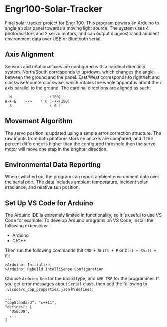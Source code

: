 # Engr100-Solar-Tracker

Final solar tracker project for Engr 100.
This program powers an Arduino to angle a solar panel towards a moving light source. The system uses 4 photoresistors and 2 servo motors, and can output diagnostic and ambient environment data over USB or Bluetooth serial.

## Axis Alignment

Sensors and rotational axes are configured with a cardinal directioin system. North/South corresponds to up/down, which changes the angle between the ground and the panel. East/West corresponds to right/left and clockwise/counterclockwise, which rotates the whole apparatus about the z axis parallel to the ground. The cardinal directions are aligned as such:

```plaintext
  N                 (180)
W-+-E    -->    ( 0 )-+-(180)
  S                 ( 0 )
```

## Movement Algorithm

The servo position is updated using a simple error correction structure. The raw inputs from both photoresistors on an axis are compared, and if the percent difference is higher than the configured threshold then the servo motor will move one step in the brighter direction.

## Environmental Data Reporting

When switched on, the program can report ambient environment data over the serial port. The data includes ambient temperature, incident solar irradiance, and relative sun position.

## Set Up VS Code for Arduino

The Arduino IDE is extremely limited in functionality, so it is useful to use VS Code for example. To develop Arduino programs on VS Code, install the following extensions:

* Arduino
* C/C++

Then run the following commands (hit ```CMD + Shift + P``` or ```Ctrl + Shift + P```):

```plaintext
>Arduino: Initialize
>Arduino: Rebuild IntelliSense Configuration
```

Choose ```Arduino Uno``` for the board type, and ```AVR ISP``` for the programmer. If you get error messages about ```Serial``` class, then add the following to ```.vscode/c_cpp_properties.json``` in ```defines```:

```plaintext
...
"cppStandard": "c++11",
"defines": [
  "USBCON",
  ...
]
```
